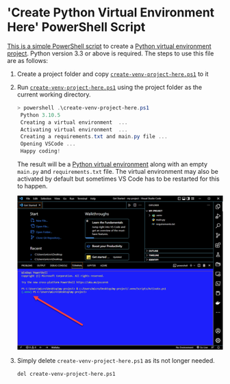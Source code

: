 # 'Create Python Virtual Environment Here' PowerShell Script

[This is a simple PowerShell script](./src/create-venv-project-here.ps1) to create a [Python virtual environment project](https://docs.python.org/3/tutorial/venv.html).  Python version 3.3 or above is required.  The steps to use this file are as follows:

1. Create a project folder and copy [`create-venv-project-here.ps1`](./src/create-venv-project-here.ps1) to it

2. Run [`create-venv-project-here.ps1`](./src/create-venv-project-here.ps1) using the project folder as the current working directory.

   ```powershell
   > powershell .\create-venv-project-here.ps1
    Python 3.10.5
    Creating a virtual environment  ...
    Activating virtual environment  ...
    Creating a requirements.txt and main.py file ...
    Opening VSCode ...
    Happy coding!
   ```

   The result will be a [Python virtual environment](https://docs.python.org/3/tutorial/venv.html) along with an empty `main.py` and `requirements.txt` file.  The virtual environment may also be activated by default but sometimes VS Code has to be restarted for this to happen.

   ![create-venv-1](./docs/create-venv-1.png)

3. Simply delete `create-venv-project-here.ps1` as its not longer needed.

   ```bash
   del create-venv-project-here.ps1
   ```

   

   


